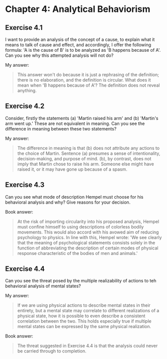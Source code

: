 # Chapter 4: Analytical Behaviorism

## Exercise 4.1

I want to provide an analysis of the concept of a cause, to explain what it means to talk of cause and effect, and accordingly, I offer the following formula: 'A is the cause of B' is to be analyzed as 'B happens because of A'. Can you see why this attempted analysis will not do?

My answer:

> This answer won't do because it is just a rephrasing of the definition; there is no elaboration, and the definition is circular. What does it mean when 'B happens because of A'? The definition does not reveal anything.

## Exercise 4.2

Consider, firstly the statements (a) 'Martin raised his arm' and (b) 'Martin's arm went up.' These are not equivalent in meaning. Can you see the difference in meaning between these two statements?

My answer:

> The difference in meaning is that (b) does not attribute any actions to the choice of Martin. Sentence (a) presumes a sense of intentionality, decision-making, and purpose of mind. (b), by contrast, does not imply that Martin chose to raise his arm. Someone else might have raised it, or it may have gone up because of a spasm.

## Exercise 4.3

Can you see what mode of description Hempel must choose for his behavioral analysis and why? Give reasons for your decision.

Book answer:

> At the risk of importing circularity into his proposed analysis, Hempel must confine himself to using descriptions of colorless bodily movements. This would also accord with his avowed aim of reducing psychology to physics. In line with this, Hempel wrote: 'We see clearly that the meaning of psychological statements consists solely in the function of abbreviating the description of certain modes of physical response characteristic of the bodies of men and animals.'

## Exercise 4.4

Can you see the threat posed by the multiple realizability of actions to teh behavioral analysis of mental states?

My answer:

> If we are using physical actions to describe mental states in their entirety, but a mental state may correlate to different realizations of a physical state, how it is possible to even describe a consistent correlation between the two. This holds especially true if multiple mental states can be expressed by the same physical realization.

Book answer:

> The threat suggested in Exercise 4.4 is that the analysis could never be carried through to completion.
